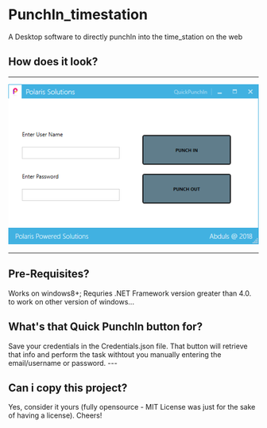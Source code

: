 # PunchIn_timestation
A Desktop software to directly punchIn into the time_station on the web

## How does it look?
---

![alt text](https://github.com/mistermj/PunchIn_timestation/blob/master/PolarisSolutions/PolarisSolutions/image.PNG "Logo Title Text 1")

---

## Pre-Requisites?

Works on windows8+; Requries .NET Framework version greater than 4.0. to work on other version of windows...

## What's that Quick PunchIn button for?

Save your credentials in the Credentials.json file. That button will retrieve that info and perform the task withtout you manually entering the email/username or password. ---

## Can i copy this project?

Yes, consider it yours (fully opensource - MIT License was just for the sake of having a license). Cheers!
